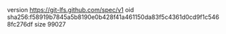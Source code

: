 version https://git-lfs.github.com/spec/v1
oid sha256:f58919b7845a5b8190e0b428f41a461150da83f5c4361d0cd9f1c5468fc276df
size 99027
